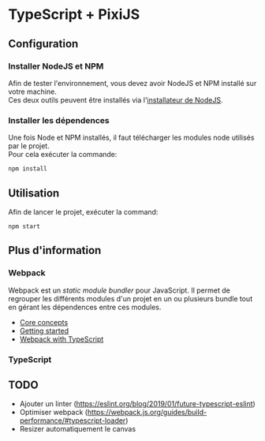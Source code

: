# TypeScript + PixiJS

## Configuration

### Installer NodeJS et NPM
Afin de tester l'environnement, vous devez avoir NodeJS et NPM installé sur votre machine.  
Ces deux outils peuvent être installés via l'[installateur de NodeJS](https://nodejs.org/en/download/).

### Installer les dépendences
Une fois Node et NPM installés, il faut télécharger les modules node utilisés par le projet.  
Pour cela exécuter la commande:

```npm install```

## Utilisation
Afin de lancer le projet, exécuter la command:

```npm start```

## Plus d'information

### Webpack
Webpack est un _static module bundler_ pour JavaScript. Il permet de regrouper les différents modules d'un projet en un 
ou plusieurs bundle tout en gérant les dépendences entre ces modules.
- [Core concepts](https://webpack.js.org/concepts/)
- [Getting started](https://webpack.js.org/guides/getting-started/)
- [Webpack with TypeScript](https://webpack.js.org/guides/typescript/)

### TypeScript

## TODO

- Ajouter un linter (https://eslint.org/blog/2019/01/future-typescript-eslint)
- Optimiser webpack (https://webpack.js.org/guides/build-performance/#typescript-loader)
- Resizer automatiquement le canvas